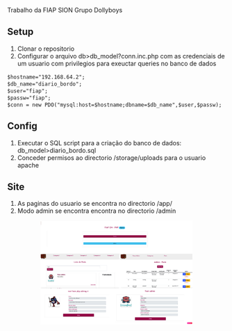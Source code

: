 Trabalho da FIAP SION
Grupo Dollyboys

## Setup
1. Clonar o repositorio
2. Configurar o arquivo db>db_model?conn.inc.php  com as credenciais de um usuario com privilegios para exeuctar queries no banco de dados
```
$hostname="192.168.64.2";
$db_name="diario_bordo";
$user="fiap";
$passw="fiap";
$conn = new PDO("mysql:host=$hostname;dbname=$db_name",$user,$passw);
```
## Config

1. Executar o SQL script para a criação do banco de dados: db_model>diario_bordo.sql
2. Conceder permisos ao directorio /storage/uploads para o usuario apache

## Site
1. As paginas do usuario se encontra no directorio /app/
2. Modo admin se encontra encontra no directorio /admin

<p align="center">
  <img src="Fiap-php.png" width="350" title="Fiap PHP">
</p>